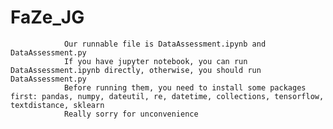 # FaZe_JG
                Our runnable file is DataAssessment.ipynb and DataAssessment.py
                If you have jupyter notebook, you can run DataAssessment.ipynb directly, otherwise, you should run DataAssessment.py
                Before running them, you need to install some packages first: pandas, numpy, dateutil, re, datetime, collections, tensorflow, textdistance, sklearn
                Really sorry for unconvenience
